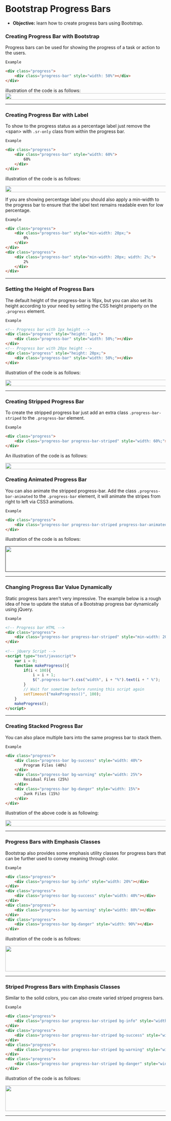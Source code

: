#  Bootstrap Progress Bars
- **Objective:** learn how to create progress bars using Bootstrap.

### Creating Progress Bar with Bootstrap
Progress bars can be used for showing the progress of a task or action to the users.

`Example`
```html
<div class="progress">
    <div class="progress-bar" style="width: 50%"></div>
</div>
```
illustration of the code is as follows: 
<a href="url"><img src="https://www.tutorialrepublic.com/lib/images/bootstrap-4/bootstrap-progress-bar.png" height="20" width="800"></a>

---
### Creating Progress Bar with Label
To show to the progress status as a percentage label just remove the \<span> with `.sr-only` class from within the progress bar.

`Example`
```html
<div class="progress">
    <div class="progress-bar" style="width: 60%">
        60%
    </div>
</div>
```
illustration of the code is as follows:

<a href="url"><img src="https://www.tutorialrepublic.com/lib/images/bootstrap-4/bootstrap-progress-bar-with-label.png" height="20" width="800"></a>

If you are showing percentage label you should also apply a min-width to the progress bar to ensure that the label text remains readable even for low percentage.

`Example`
```html
<div class="progress">
    <div class="progress-bar" style="min-width: 20px;">
        0%
    </div>
</div>
<div class="progress">
    <div class="progress-bar" style="min-width: 20px; width: 2%;">
        2%
    </div>
</div>
```
---
### Setting the Height of Progress Bars
The default height of the progress-bar is 16px, but you can also set its height according to your need by setting the CSS height property on the `.progress` element.

`Example`
```html
<!-- Progress bar with 1px height -->
<div class="progress" style="height: 1px;">
    <div class="progress-bar" style="width: 50%;"></div>
</div>
<!-- Progress bar with 20px height -->
<div class="progress" style="height: 20px;">
    <div class="progress-bar" style="width: 50%;"></div>
</div>
```
illustration of the code is as follows:

<a href="url"><img src="https://www.tutorialrepublic.com/lib/images/bootstrap-4/bootstrap-progress-bar-height-sizing.png" height="20" width="800"></a>

---
### Creating Stripped Progress Bar
To create the stripped progress bar just add an extra class `.progress-bar-striped` to the `.progress-bar` element.

`Example`
```html
<div class="progress">
    <div class="progress-bar progress-bar-striped" style="width: 60%;"></div>
</div>
```
An illustration of the code is as follows:

<a href="url"><img src="https://www.tutorialrepublic.com/lib/images/bootstrap-4/bootstrap-stripped-progress-bar.png" height="20" width="800"></a>

### Creating Animated Progress Bar
You can also animate the stripped progress-bar. Add the class `.progress-bar-animated` to the `.progress-bar` element, it will animate the stripes from right to left via CSS3 animations.

`Example`
```html
<div class="progress">
    <div class="progress-bar progress-bar-striped progress-bar-animated" style="width: 60%"></div>
</div>
```
illustration of the code is as follows:

<a href=""><img src="https://media3.giphy.com/media/3oKIPjB2wHeDZj727K/source.gif" height="80" width="800"></a>

---
### Changing Progress Bar Value Dynamically

Static progress bars aren't very impressive. The example below is a rough idea of how to update the status of a Bootstrap progress bar dynamically using jQuery.

`Example`
```html
<!-- Progress bar HTML -->
<div class="progress">
    <div class="progress-bar progress-bar-striped" style="min-width: 20px;"></div>
</div>
    
<!-- jQuery Script -->
<script type="text/javascript">
    var i = 0;
    function makeProgress(){
        if(i < 100){
            i = i + 1;
            $(".progress-bar").css("width", i + "%").text(i + " %");
        }
        // Wait for sometime before running this script again
        setTimeout("makeProgress()", 100);
    }
    makeProgress();
</script>
```
---
### Creating Stacked Progress Bar

You can also place multiple bars into the same progress bar to stack them.

`Example`
```html
<div class="progress">
    <div class="progress-bar bg-success" style="width: 40%">
        Program Files (40%)
    </div>
    <div class="progress-bar bg-warning" style="width: 25%">
        Residual Files (25%)
    </div>
    <div class="progress-bar bg-danger" style="width: 15%">
        Junk Files (15%)
    </div>
</div>
```
illustration of the above code is as following:

<a href="url"><img src="https://www.tutorialrepublic.com/lib/images/bootstrap-4/bootstrap-stacked-progress-bar.png" height="20" width="800"></a>

---

###  Progress Bars with Emphasis Classes

Bootstrap also provides some emphasis utility classes for progress bars that can be further used to convey meaning through color.

`Example`
```html
<div class="progress">
    <div class="progress-bar bg-info" style="width: 20%"></div>
</div>
<div class="progress">
    <div class="progress-bar bg-success" style="width: 40%"></div>
</div>
<div class="progress">
    <div class="progress-bar bg-warning" style="width: 80%"></div>
</div>
<div class="progress">
    <div class="progress-bar bg-danger" style="width: 90%"></div>
</div>
```
illustration of the code is as follows:

<a href="url"><img src="https://www.tutorialrepublic.com/lib/images/bootstrap-4/bootstrap-progress-bar-with-emphasis.png" height="80" width="800"></a>

---
### Striped Progress Bars with Emphasis Classes

Similar to the solid colors, you can also create varied striped progress bars.

`Example`
```html
<div class="progress">
    <div class="progress-bar progress-bar-striped bg-info" style="width: 20%"></div>
</div>
<div class="progress">
    <div class="progress-bar progress-bar-striped bg-success" style="width: 40%"></div>
</div>
<div class="progress">
    <div class="progress-bar progress-bar-striped bg-warning" style="width: 80%"></div>
</div>
<div class="progress">
    <div class="progress-bar progress-bar-striped bg-danger" style="width: 90%"></div>
</div>
```
illustration of the code is as follows:

<a href="url"><img src="https://www.tutorialrepublic.com/lib/images/bootstrap-4/bootstrap-striped-progress-bar-with-emphasis.png" height="80" width="800"></a>

---